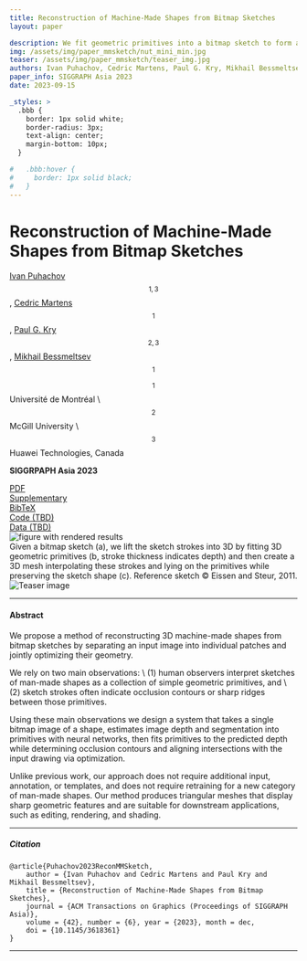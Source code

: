 ```yaml
---
title: Reconstruction of Machine-Made Shapes from Bitmap Sketches
layout: paper

description: We fit geometric primitives into a bitmap sketch to form a 3D shape with sharp ridges and occlusion contours aligned with the drawing.
img: /assets/img/paper_mmsketch/nut_mini_min.jpg
teaser: /assets/img/paper_mmsketch/teaser_img.jpg
authors: Ivan Puhachov, Cedric Martens, Paul G. Kry, Mikhail Bessmeltsev
paper_info: SIGGRAPH Asia 2023
date: 2023-09-15

_styles: >
  .bbb {
    border: 1px solid white;
    border-radius: 3px;
    text-align: center;
    margin-bottom: 10px;
  }

#   .bbb:hover {
#     border: 1px solid black;
#   }
---
```

# Reconstruction of Machine-Made Shapes from Bitmap Sketches

[Ivan Puhachov](/)$$^{1,3}$$, [Cedric Martens](https://github.com/MartensCedric)$$^1$$, [Paul G. Kry](https://www.cs.mcgill.ca/~kry/)$$^{2,3}$$, [Mikhail Bessmeltsev](http://www-labs.iro.umontreal.ca/~bmpix/)$$^1$$

$$^1$$ Université de Montréal \\
$$^2$$ McGill University \\
$$^3$$ Huawei Technologies, Canada

**SIGGRPAPH Asia 2023**

<div class="row justify-content-center">
    <div class="col-sm mt-3 mt-md-0 mx-auto">
        <div class="bbb no-shadow">
            <i class="far fa-file-pdf"></i>
            <a href="http://www-labs.iro.umontreal.ca/~bmpix/pdf/cad_reconstruction.pdf"> PDF</a>
        </div>
    </div>
    <div class="col-sm mt-3 mt-md-0">
        <div class="bbb">
            <i class="far fa-file-pdf"></i>
            <a href="http://www-labs.iro.umontreal.ca/~bmpix/pdf/cad_reconstruction_suppl.zip">Supplementary</a>
        </div>
    </div>
    <div class="col-sm mt-3 mt-md-0">
        <div class="bbb">
            <i class="fas fa-quote-left"></i>
            <a href="#citation">BibTeX</a>
        </div>
    </div>
    <div class="col-sm mt-3 mt-md-0">
        <div class="bbb">
            <i class="fab fa-github"></i>
            <a href=""> Code (TBD) </a>
        </div>
    </div>
    <div class="col-sm mt-3 mt-md-0">
        <div class="bbb">
            <i class="fas fa-database"></i>
            <a href=""> Data (TBD) </a>
        </div>
    </div>
</div>
<div class="row">
    <img class="img-fluid rounded z-depth-1 tiny-shadow" src="{{ '/assets/img/paper_mmsketch/results_colors.png' | relative_url }}" alt="figure with rendered results" title="Fig 20: gallery of additional results" data-zoomable/>
</div>
<div class="caption">
    Given a bitmap sketch (a), we lift the sketch strokes into 3D by fitting 3D geometric primitives (b, stroke thickness indicates depth) and then create a 3D mesh interpolating these strokes and lying on the primitives while preserving the sketch shape (c). Reference sketch ©️ Eissen and Steur, 2011. 
</div>
<div class="row">
    <img class="img-fluid rounded z-depth-1 no-shadow " src="{{ '/assets/img/paper_mmsketch/teaser_img.jpg' | relative_url }}" alt="Teaser image" title="Teaser image" data-zoomable/>
</div>

***

#### Abstract
We propose a method of reconstructing 3D machine-made shapes from bitmap sketches by separating an input image into individual patches and jointly optimizing their geometry.

We rely on two main observations: \\
(1) human observers interpret sketches of man-made shapes as a collection of simple geometric primitives, and \\
(2) sketch strokes often indicate occlusion contours or sharp ridges between those primitives.

Using these main observations we design a system that takes a single bitmap image of a shape, estimates image depth and segmentation into primitives with neural networks, then fits primitives to the predicted depth while determining occlusion contours and aligning intersections with the input drawing via optimization.

Unlike previous work, our approach does not require additional input, annotation, or templates, and does not require retraining for a new category of man-made shapes. 
Our method produces triangular meshes that display sharp geometric features and are suitable for downstream applications, such as editing, rendering, and shading. 

<!-- <div class="row">
    <div class="col-sm mt-3 mt-md-0">
        <iframe src="https://drive.google.com/file/d/1hrXmsBAb8A1s87whfefnJYw2rOszeyu7/preview" width="640" height="360" allow="autoplay"></iframe>
    </div>
</div> -->

***

##### Citation
```
@article{Puhachov2023ReconMMSketch,
    author = {Ivan Puhachov and Cedric Martens and Paul Kry and Mikhail Bessmeltsev},
    title = {Reconstruction of Machine-Made Shapes from Bitmap Sketches},
    journal = {ACM Transactions on Graphics (Proceedings of SIGGRAPH Asia)},
    volume = {42}, number = {6}, year = {2023}, month = dec,
    doi = {10.1145/3618361}
}
```

<!-- ***
#### Results
 * Original images: TBD
 * SVG: TBD
 * Supplementary material (comparisons): TBD

***
#### Code
 * TBD
 * MATLAB flow: TBD
 * Detector training: TBD

***
#### Datasets
To generate semi-synthetic dataset we used ["Quick, draw!"](https://github.com/googlecreativelab/quickdraw-dataset) and ["Creative Sketch Generation"](https://github.com/facebookresearch/DoodlerGAN) datasets. We thank the authors for collecting and releasing their data in vector format.

SVG files were rasterized using Adobe Illustrator with default artistic brushes.

* Semi-synthetic dataset: TBD
* Semi-synthetic fine-tuning dataset: TBD
* Small dataset of real drawings: TBD -->

***

<!-- <div class="row">
    <img class="img-fluid rounded z-depth-1 no-shadow " src="{{ '/assets/img/paper_vector/comparison_crops.png' | relative_url }}" alt="Comparison_crop" title="Comparison_crop" data-zoomable/>
</div>
<div class="caption">
    Traditional approaches [Noris et al. 2013] suffer from geometrical and topological artifacts around keypoints: junctions, sharp corners, and endpoints. Frame field--based approaches [Bessmeltsev and Solomon 2019; Stanko et al. 2020] resolve directional ambiguities around keypoints, but not their positions, leading to incorrect topology. Our approach addresses all of these challenges (right).
</div>

<div class="row">
    <img class="img-fluid rounded z-depth-1 no-shadow " src="{{ '/assets/img/paper_vector/topology_stages.png' | relative_url }}" alt="Topology stages" title="Topology stages" data-zoomable/>
</div>
<div class="caption">
    Having computed the keypoints (a), we extract the topology in a few steps. First, we map each keypoint to one or two <i>key vertices</i> (red circles) (b) and move them to the keypoint locations. We then find Steiner trees, one for each connected component of the graph, connecting those vertices (c). Note that in this example the graph has two connected components, disconnected at the T-junction ((c), red and blue). We then further extend the Steiner trees forming subgraphs covering the whole drawing (d). Finally, we convert these subgraphs into a set of paths between the key vertices, while keeping the coverage (e).
</div>

<div class="row">
    <img class="img-fluid rounded z-depth-1 no-shadow " src="{{ '/assets/img/paper_vector/comparison2.png' | relative_url }}" alt="Comparison" title="Comparison"/>
</div>
<div class="caption">
    Compared to the previous approaches based on frame fields, our method more robustly captures sharp corners and junctions. Input images `rabbit`, `donkey`, `dog` are from www.easy-drawings-and-sketches.com Ivan Huska.
</div>

<div class="row">
    <img class="img-fluid rounded z-depth-1 no-shadow " src="{{ '/assets/img/paper_vector/additional.png' | relative_url }}" alt="Additional results" title="Additional results"/>
</div>
<div class="caption">
    A gallery of additional results. Input images from www.easy-drawings-and-sketches.com Ivan Huska.
</div>

<div class="row">
    <img class="img-fluid rounded z-depth-1 no-shadow " src="{{ '/assets/img/paper_vector/ablation.png' | relative_url }}" alt="Ablation study" title="Ablation study" data-zoomable/>
</div>
<div class="caption">
    Ablation study: (a) disabling keypoint extraction (Sec. 3), using only the graph and coverage to infer endpoints and junctions; (b) disabling 'extracting final paths' optimization (Sec. 4.2); (c) disabling valence constraints (Sec. 4.2); (d) disabling Polyvector Flow (Sec. 5) leads to both incorrect topology and geometry; (e) Our result.
</div> -->
